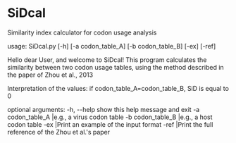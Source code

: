 # SiDcal
Similarity index calculator for codon usage analysis

usage: SiDcal.py [-h] [-a codon_table_A] [-b codon_table_B] [-ex] [-ref]

Hello dear User, and welcome to SiDcal!
This program calculates the similarity between two codon usage tables,
using the method described in the paper of Zhou et al., 2013

Interpretation of the values:
if codon_table_A=codon_table_B, SiD is equal to 0

optional arguments:
  -h, --help        show this help message and exit
  -a codon_table_A  |e.g., a virus codon table
  -b codon_table_B  |e.g., a host codon table
  -ex               |Print an example of the input format
  -ref              |Print the full reference of the Zhou et al.'s paper
